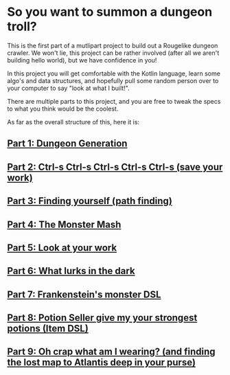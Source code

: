 # So you want to summon a dungeon troll?

This is the first part of a mutlipart project to build out a Rougelike dungeon crawler. We won't lie, this project can
be rather involved (after all we aren't building hello world), but we have confidence in you!

In this project you will get comfortable with the Kotlin language, learn some algo's and data structures, and hopefully
pull some random person over to your computer to say "look at what I built!".

There are multiple parts to this project, and you are free to tweak the specs to what you think would be the coolest.

As far as the overall structure of this, here it is:

## [Part 1: Dungeon Generation](./part1.md)

## [Part 2: Ctrl-s Ctrl-s Ctrl-s Ctrl-s Ctrl-s (save your work)](./part2.md)

## [Part 3: Finding yourself (path finding)](./part3.md)

## [Part 4: The Monster Mash](./part4.md)

## [Part 5: Look at your work](./part5.md)

## [Part 6: What lurks in the dark](./part6.md)

## [Part 7: Frankenstein's monster DSL](./part7.md)

## [Part 8: Potion Seller give my your strongest potions (Item DSL)](./part8.md)

## [Part 9: Oh crap what am I wearing? (and finding the lost map to Atlantis deep in your purse)](./part9.md)
